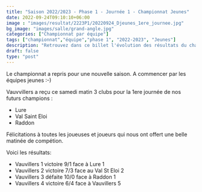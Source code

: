 ```yaml
---
title: "Saison 2022/2023 - Phase 1 - Journée 1 - Championnat Jeunes"
date: 2022-09-24T09:10:10+06:00
image : "images/resultat/2223P1/20220924_Djeunes_1ere_journee.jpg"
bg_image: "images/salle/grand-angle.jpg"
categories: ["Championnat par équipe"]
tags: ["championnat","équipe","phase 1", "2022-2023", "Jeunes"]
description: "Retrouvez dans ce billet l'évolution des résultats du championnat pour toutes les équipes de Vauvillers"
draft: false
type: "post"
---
```



Le championnat a repris pour une nouvelle saison.
A commencer par les équipes jeunes :-)

Vauvvillers a reçu ce samedi matin 3 clubs pour la 1ere journée de nos futurs champions :
- Lure
- Val Saint Eloi 
- Raddon

Félicitations à toutes les joueuses et joueurs qui nous ont offert une belle matinée de compétion.

Voici les résultats:
- Vauvillers 1 victoire 9/1 face à Lure 1
- Vauvillers 2 victoire 7/3 face au Val St Eloi 2
- Vauvillers 3 défaite 10/0 face à Raddon 1
- Vauvillers 4 victoire 6/4 face à Vauvillers 5